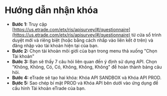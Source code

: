 # **Hướng dẫn nhận khóa**
- **Bước 1:** Truy cập [https://us.etrade.com/etx/ris/apisurvey/#/questionnaire](https://us.etrade.com/etx/ris/apisurvey/#/questionnaire) từ cửa sổ trình duyệt mới và riêng biệt (hoặc bằng cách nhấp vào liên kết ở trên) và đăng nhập vào tài khoản hiện tại của bạn.
- **Bước 2:** Chọn tài khoản môi giới của bạn trong menu thả xuống "Chọn Tài khoản"
- **Bước 3:** Bạn sẽ thấy 7 câu hỏi liên quan đến ý định sử dụng API. Chọn "Không, Không, Có, Có, Không, Không, Không" để hoàn thành bảng câu hỏi.
- **Bước 4:** eTrade sẽ tạo hai khóa: Khóa API SANDBOX và Khóa API PROD.
- **Bước 5:** Sao chép bí mật PROD và Khóa API bên dưới vào ứng dụng để cấu hình Tài khoản eTrade của bạn.
